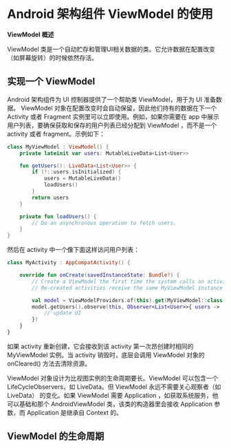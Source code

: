 # Android 架构组件 ViewModel 的使用

**ViewModel 概述**  

ViewModel 类是一个自动贮存和管理UI相关数据的类。它允许数据在配置改变（如屏幕旋转）的时候依然存活。  


## 实现一个 ViewModel

Android 架构组件为 UI 控制器提供了一个帮助类 ViewModel，用于为 UI 准备数据。 ViewModel 对象在配置改变时会自动保留，因此他们持有的数据在下一个 Activity 或者 Fragment 实例里可以立即使用。例如，如果你需要在 app 中展示用户列表，要确保获取和保存的用户列表已经分配到 ViewModel ，而不是一个 activity 或者 fragment。示例如下：  

```kt
class MyViewModel : ViewModel() {
    private lateinit var users: MutableLiveData<List<User>>

    fun getUsers(): LiveData<List<User>> {
        if (!::users.isInitialized) {
            users = MutableLiveData()
            loadUsers()
        }
        return users
    }

    private fun loadUsers() {
        // Do an asynchronous operation to fetch users.
    }
}
```

然后在 activity 中一个像下面这样访问用户列表：  

```kt
class MyActivity : AppCompatActivity() {

    override fun onCreate(savedInstanceState: Bundle?) {
        // Create a ViewModel the first time the system calls an activity's onCreate() method.
        // Re-created activities receive the same MyViewModel instance created by the first activity.

        val model = ViewModelProviders.of(this).get(MyViewModel::class.java)
        model.getUsers().observe(this, Observer<List<User>>{ users ->
            // update UI
        })
    }
}
```

如果 activity 重新创建，它会接收到该 activity 第一次昂创建时相同的 MyViewModel 实例。当 activity 销毁时，底层会调用 ViewModel 对象的 onCleared() 方法去清除资源。  

ViewModel 对象设计为比视图实例的生命周期要长。ViewModel 可以包含一个 LifeCycleObservers，如 LiveData。但 ViewModel 永远不需要关心观察者（如LiveData） 的变化。如果 ViewModel 需要 Application ，如获取系统服务，他可以基础和那个 AndroidViewModel 类，该类的构造器里会接收 Application 参数，而 Application 是继承自 Context 的。  

## ViewModel 的生命周期


